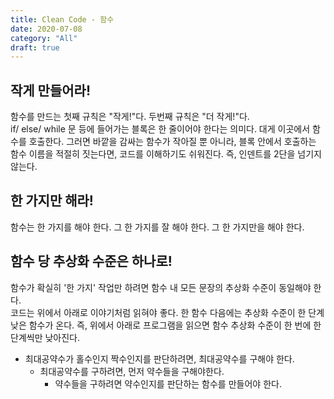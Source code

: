 ```yaml
---
title: Clean Code - 함수
date: 2020-07-08
category: "All"
draft: true
---
```


## 작게 만들어라!

함수를 만드는 첫째 규칙은 "작게!"다. 두번째 규칙은 "더 작게!"다.  
if/ else/ while 문 등에 들어가는 블록은 한 줄이어야 한다는 의미다. 대게 이곳에서 함수를 호출한다. 그러면 바깥을 감싸는 함수가 작아질 뿐 아니라, 블록 안에서 호출하는 함수 이름을 적절히 짓는다면, 코드를 이해하기도 쉬워진다. 즉, 인덴트를 2단을 넘기지 않는다.

## 한 가지만 해라!

함수는 한 가지를 해야 한다. 그 한 가지를 잘 해야 한다. 그 한 가지만을 해야 한다.

## 함수 당 추상화 수준은 하나로!

함수가 확실히 '한 가지' 작업만 하려면 함수 내 모든 문장의 추상화 수준이 동일해야 한다.  
코드는 위에서 아래로 이야기처럼 읽혀야 좋다. 한 함수 다음에는 추상화 수준이 한 단계 낮은 함수가 온다. 즉, 위에서 아래로 프로그램을 읽으면 함수 추상화 수준이 한 번에 한 단계씩만 낮아진다.  

- 최대공약수가 홀수인지 짝수인지를 판단하려면, 최대공약수를 구해야 한다.
  - 최대공약수를 구하려면, 먼저 약수들을 구해야한다.
    - 약수들을 구하려면 약수인지를 판단하는 함수를 만들어야 한다.

